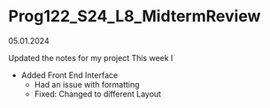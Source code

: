 # Prog122_S24_L8_MidtermReview

05.01.2024

Updated the notes for my project
This week I
- Added Front End Interface
    - Had an issue with formatting
    - Fixed: Changed to different Layout